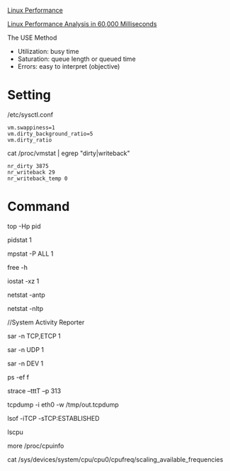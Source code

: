 
[Linux Performance](http://www.brendangregg.com/linuxperf.html)

[Linux Performance Analysis in 60,000 Milliseconds](https://medium.com/netflix-techblog/linux-performance-analysis-in-60-000-milliseconds-accc10403c55)


The	USE	Method	
- Utilization: busy time
- Saturation: queue length or queued time
- Errors: easy to interpret (objective)

# Setting
  
/etc/sysctl.conf

	vm.swappiness=1
	vm.dirty_background_ratio=5
	vm.dirty_ratio

cat /proc/vmstat | egrep "dirty|writeback"

	nr_dirty 3875
	nr_writeback 29
	nr_writeback_temp 0


# Command

top -Hp pid

pidstat 1

mpstat -P ALL 1

free -h

iostat -xz 1

netstat -antp

netstat -nltp

//System Activity Reporter

sar -n TCP,ETCP 1

sar -n UDP 1

sar -n DEV 1

ps -ef f


strace –tttT –p 313

tcpdump -i eth0 -w /tmp/out.tcpdump

lsof -iTCP -sTCP:ESTABLISHED

lscpu

more /proc/cpuinfo

cat /sys/devices/system/cpu/cpu0/cpufreq/scaling_available_frequencies

